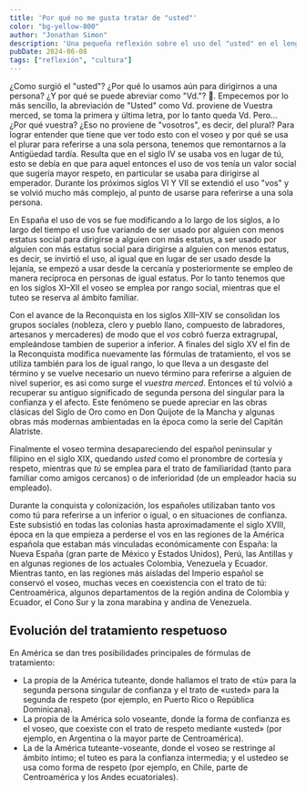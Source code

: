 ```yaml
---
title: 'Por qué no me gusta tratar de "usted"'
color: "bg-yellow-800"
author: "Jonathan Simon"
description: 'Una pequeña reflexión sobre el uso del "usted" en el lenguaje cotidiano.'
pubDate: 2024-06-08
tags: ["reflexión", "cultura"]
---
```


¿Como surgió el "usted"? ¿Por qué lo usamos aún para dirigirnos a una persona? ¿Y por qué se puede abreviar como "Vd."? 🤔. Empecemos por lo más sencillo, la abreviación de "Usted" como Vd. proviene de Vuestra merced, se toma la primera y última letra, por lo tanto queda Vd. Pero... ¿Por qué vuestra? ¿Eso no proviene de "vosotros", es decir, del plural?
Para lograr entender que tiene que ver todo esto con el voseo y por qué se usa el plurar para referirse a una sola persona, tenemos que remontarnos a la Antigüedad tardía. Resulta que en el siglo IV se usaba vos en lugar de tú, esto se debía en que para aquel entonces el uso de vos tenía un valor social que sugería mayor respeto, en particular se usaba para dirigirse al emperador. Durante los próximos siglos VI Y VII se extendió el uso "vos" y se volvió mucho más complejo, al punto de usarse para referirse a una sola persona.

En España el uso de vos se fue modificando a lo largo de los siglos, a lo largo del tiempo el uso fue variando de ser usado por alguien con menos estatus social para dirigirse a alguien con más estatus, a ser usado por alguien con más estatus social para dirigirse a alguien con menos estatus, es decir, se invirtió el uso, al igual que en lugar de ser usado desde la lejanía, se empezó a usar desde la cercanía y posteriormente se empleo de manera recíproca en personas de igual estatus. Por lo tanto tenemos que en los siglos XI–XII el voseo se emplea por rango social, mientras que el tuteo se reserva al ámbito familiar.

Con el avance de la Reconquista en los siglos XIII–XIV se consolidan los grupos sociales (nobleza, clero y pueblo llano, compuesto de labradores, artesanos y mercaderes) de modo que el <em>vos</em> cobró fuerza extragrupal, empleándose tambien de superior a inferior. A finales del siglo XV el fin de la Reconquista modifica nuevamente las fórmulas de tratamiento, el vos se utiliza también para los de igual rango, lo que lleva a un desgaste del término y se vuelve necesario un nuevo término para referirse a alguien de nivel superior, es asi como surge el <em>vuestra merced</em>. Entonces el tú volvió a recuperar su antiguo significado de segunda persona del singular para la confianza y el afecto. Este fenómeno se puede apreciar en las obras clásicas del Siglo de Oro como en Don Quijote de la Mancha y algunas obras más modernas ambientadas en la época como la serie del Capitán Alatriste.

Finalmente el voseo termina desapareciendo del español peninsular y filipino en el siglo XIX, quedando <em>usted</em> como el pronombre de cortesía y respeto, mientras que <em>tú</em> se emplea para el trato de familiaridad (tanto para familiar como amigos cercanos) o de inferioridad (de un empleador hacia su empleado).

Durante la conquista y colonización, los españoles utilizaban tanto vos como tú para referirse a un inferior o igual, o en situaciones de confianza. Este subsistió en todas las colonias hasta aproximadamente el siglo XVIII, época en la que empieza a perderse el vos en las regiones de la América española que estaban más vinculadas económicamente con España: la Nueva España (gran parte de México y Estados Unidos), Perú, las Antillas y en algunas regiones de los actuales Colombia, Venezuela y Ecuador. Mientras tanto, en las regiones más aisladas del Imperio español se conservó el voseo, muchas veces en coexistencia con el trato de tú: Centroamérica, algunos departamentos de la región andina de Colombia y Ecuador, el Cono Sur y la zona marabina y andina de Venezuela.

## Evolución del tratamiento respetuoso

En América se dan tres posibilidades principales de fórmulas de tratamiento:

- La propia de la América tuteante, donde hallamos el trato de «tú» para la segunda persona singular de confianza y el trato de «usted» para la segunda de respeto (por ejemplo, en Puerto Rico o República Dominicana).
- La propia de la América solo voseante, donde la forma de confianza es el voseo, que coexiste con el trato de respeto mediante «usted» (por ejemplo, en Argentina o la mayor parte de Centroamérica).
- La de la América tuteante-voseante, donde el voseo se restringe al ámbito íntimo; el tuteo es para la confianza intermedia; y el ustedeo se usa como forma de respeto (por ejemplo, en Chile, parte de Centroamérica y los Andes ecuatoriales).
